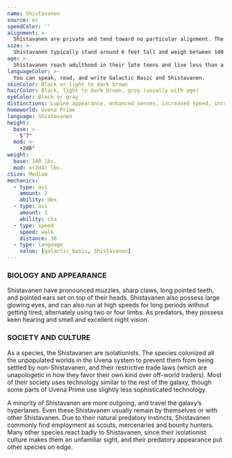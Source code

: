 ```yaml
---
name: Shistavanen
source: ec
speedColor: ''
alignment: >-
  Shistavanen are private and tend toward no particular alignment. The best and worst are found among them.
size: >-
  Shistavanen typically stand around 6 feet tall and weigh between 140 and 190 lbs. Regardless of your position in that range, your size is Medium.
age: >-
  Shistavanen reach adulthood in their late teens and live less than a century.
languageColor: >-
  You can speak, read, and write Galactic Basic and Shistavanen. 
skinColor: Black or light to dark brown
hairColor: Black, light to dark brown, grey (usually with age)
eyeColor: Black or gray
distinctions: Lupine appearance, enhanced senses, increased speed, increased strength, healing ability
homeworld: Uvena Prime
language: Shistavanen
height:
  base: >-
    5’7"
  mod: >-
    +2d8"
weight:
  base: 140 lbs.
  mod: x(2d4) lbs.
cSize: Medium
mechanics:
  - type: asi
    amount: 2
    ability: dex
  - type: asi
    amount: 1
    ability: cha
  - type: speed
    speed: walk
    distance: 30
  - type: language
    value: [galactic_basic, Shistavanen]
---
```

### BIOLOGY AND APPEARANCE
Shistavanen have pronounced muzzles, sharp claws, long pointed teeth, and pointed ears set on top of their heads. Shistavanen also possess large glowing eyes, and can also run at high speeds for long periods without getting tired, alternately using two or four limbs. As predators, they possess keen hearing and smell and excellent night vision.

### SOCIETY AND CULTURE
As a species, the Shistavanen are isolationists. The species colonized all the unpopulated worlds in the Uvena system to prevent them from being settled by non-Shistavanen, and their restrictive trade laws (which are unapologetic in how they favor their own kind over off-world traders). Most of their society uses technology similar to the rest of the galaxy, though some parts of Uvena Prime use slightly less sophisticated technology.

A minority of Shistavanen are more outgoing, and travel the galaxy’s hyperlanes. Even these Shistavanen usually remain by themselves or with other Shistavanen. Due to their natural predatory instincts, Shistavanen commonly find employment as scouts, mercenaries and bounty hunters. Many other species react badly to Shistavanen, since their isolationist culture makes them an unfamiliar sight, and their predatory appearance put other species on edge.
    